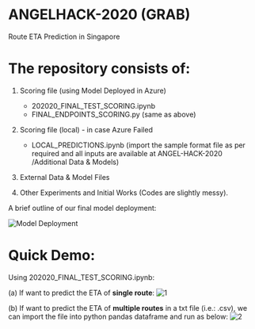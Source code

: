 # ANGELHACK-2020 (GRAB) 

Route ETA Prediction in Singapore

# The repository consists of: 
1. Scoring file (using Model Deployed in Azure)  
   - 202020_FINAL_TEST_SCORING.ipynb
   - FINAL_ENDPOINTS_SCORING.py (same as above)
   
2. Scoring file (local) - in case  Azure Failed 
   - LOCAL_PREDICTIONS.ipynb (import the sample format file as per required and all inputs are available at ANGEL-HACK-2020
/Additional Data & Models)
   
3. External Data & Model Files 

4. Other Experiments and Initial Works (Codes are slightly messy).


A brief outline of our final model deployment: 

![Model Deployment](https://user-images.githubusercontent.com/7208012/85190155-10aab080-b2e8-11ea-8b35-902b0dffb3d5.png)


# Quick Demo: 

Using 202020_FINAL_TEST_SCORING.ipynb:

(a) If want to predict the ETA of **single route**:
![1](https://user-images.githubusercontent.com/7208012/85190250-076e1380-b2e9-11ea-8f8f-734fe8ee617e.PNG)


(b) If want to predict the ETA of **multiple routes** in a txt file  (i.e.: .csv), we can import the file into python pandas dataframe and run as below:
![2](https://user-images.githubusercontent.com/7208012/85190268-397f7580-b2e9-11ea-92d8-5d0280fa3b20.PNG)

